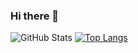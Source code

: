 ### Hi there 👋

<!--
**zk497/zk497** is a ✨ _special_ ✨ repository because its `README.md` (this file) appears on your GitHub profile.

Here are some ideas to get you started:

- 🔭 I’m currently working on ...
- 🌱 I’m currently learning ...
- 👯 I’m looking to collaborate on ...
- 🤔 I’m looking for help with ...
- 💬 Ask me about ...
- 📫 How to reach me: ...
- 😄 Pronouns: ...
- ⚡ Fun fact: ...
-->

![GitHub Stats](https://github-readme-stats.vercel.app/api?username=zk497&count_private=true&show_icons=true&theme=dark)
[![Top Langs](https://github-readme-stats.vercel.app/api/top-langs/?username=zk497)](https://github.com/zk497/github-readme-stats)

